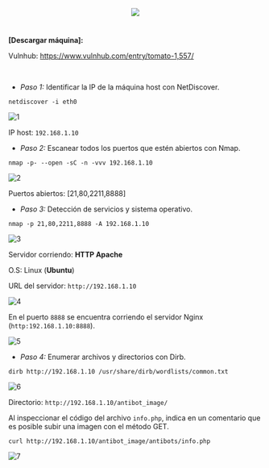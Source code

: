 <p align="center">
  <a href="https://github.com/DenverCoder1/readme-typing-svg"><img src="https://readme-typing-svg.herokuapp.com?size=50&color=3CF700FF&width=300&height=80&lines=TOMATO_1"></a>
</p>

<h1 align="center"></h1>

**[Descargar máquina]:**

Vulnhub: https://www.vulnhub.com/entry/tomato-1,557/

</br>

- *Paso 1:* Identificar la IP de la máquina host con NetDiscover. 
```
netdiscover -i eth0
```
![1](https://user-images.githubusercontent.com/75953873/174927688-71985557-4e9d-4790-acac-a8b1da611f48.png)

IP host: `192.168.1.10`

- *Paso 2:* Escanear todos los puertos que estén abiertos con Nmap. 
```
nmap -p- --open -sC -n -vvv 192.168.1.10
```
![2](https://user-images.githubusercontent.com/75953873/174929092-202e91f9-f6d3-428b-a8f9-a952095f67f8.png)

Puertos abiertos: [21,80,2211,8888]

- *Paso 3:* Detección de servicios y sistema operativo. 
```
nmap -p 21,80,2211,8888 -A 192.168.1.10
```
![3](https://user-images.githubusercontent.com/75953873/174929490-44875da3-9b11-4e39-ba9d-0d7be8d85aac.png)

Servidor corriendo: **HTTP Apache**

O.S: Linux (**Ubuntu**)

URL del servidor: `http://192.168.1.10`

![4](https://user-images.githubusercontent.com/75953873/174928906-0bf0a1e9-d580-4d8f-ae94-0c0bbb3a73b6.png)

En el puerto `8888` se encuentra corriendo el servidor Nginx (`http:192.168.1.10:8888`).

![5](https://user-images.githubusercontent.com/75953873/174929899-11ad2340-d883-4fff-8eb2-d68a7dd8b67d.png)

- *Paso 4:* Enumerar archivos y directorios con Dirb. 
```
dirb http://192.168.1.10 /usr/share/dirb/wordlists/common.txt
```
![6](https://user-images.githubusercontent.com/75953873/174931398-0e9f0007-7245-408a-b4d1-d89c6f3e30ae.png)

Directorio: `http://192.168.1.10/antibot_image/`

Al inspeccionar el código del archivo `info.php`, indica en un comentario que es posible subir una imagen con el método GET.
```
curl http://192.168.1.10/antibot_image/antibots/info.php
```
![7](https://user-images.githubusercontent.com/75953873/174932206-434978d3-3417-4eb4-bd3f-cbce7b934c87.png)
